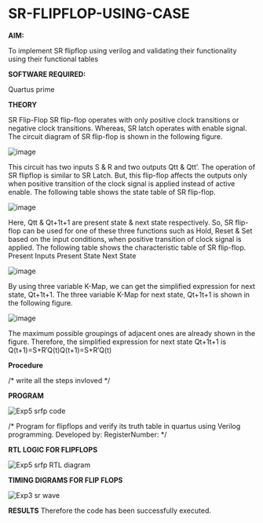 # SR-FLIPFLOP-USING-CASE

**AIM:**

To implement  SR flipflop using verilog and validating their functionality using their functional tables

**SOFTWARE REQUIRED:**

Quartus prime

**THEORY**

SR Flip-Flop SR flip-flop operates with only positive clock transitions or negative clock transitions. Whereas, SR latch operates with enable signal. The circuit diagram of SR flip-flop is shown in the following figure.

![image](https://github.com/naavaneetha/SR-FLIPFLOP-USING-CASE/assets/154305477/0f710028-ad52-4d3e-9276-8714cf023a25)

 
This circuit has two inputs S & R and two outputs Qtt & Qtt’. The operation of SR flipflop is similar to SR Latch. But, this flip-flop affects the outputs only when positive transition of the clock signal is applied instead of active enable. The following table shows the state table of SR flip-flop.

![image](https://github.com/naavaneetha/SR-FLIPFLOP-USING-CASE/assets/154305477/dabfc4f4-87e3-4cbc-9472-f89ee1b5ed30)

 
Here, Qtt & Qt+1t+1 are present state & next state respectively. So, SR flip-flop can be used for one of these three functions such as Hold, Reset & Set based on the input conditions, when positive transition of clock signal is applied. The following table shows the characteristic table of SR flip-flop. Present Inputs Present State Next State

![image](https://github.com/naavaneetha/SR-FLIPFLOP-USING-CASE/assets/154305477/dd90d16c-aec5-4290-a586-e2346b1e9eb5)

 
By using three variable K-Map, we can get the simplified expression for next state, Qt+1t+1. The three variable K-Map for next state, Qt+1t+1 is shown in the following figure.

![image](https://github.com/naavaneetha/SR-FLIPFLOP-USING-CASE/assets/154305477/473efad6-d70b-4ca7-aeb7-898bbfca319f)

 
The maximum possible groupings of adjacent ones are already shown in the figure. Therefore, the simplified expression for next state Qt+1t+1 is Q(t+1)=S+R′Q(t)Q(t+1)=S+R′Q(t)

**Procedure**

/* write all the steps invloved */

**PROGRAM**

![Exp5 srfp code](https://github.com/rakshithaprakashkumar11/Experiment--05-Implementation-of-flipflops-using-verilog/assets/150994181/5246a530-a483-499a-bfac-356b0e9fd9d8)

/* Program for flipflops and verify its truth table in quartus using Verilog programming. Developed by: RegisterNumber:
*/

**RTL LOGIC FOR FLIPFLOPS**

![Exp5 srfp RTL diagram](https://github.com/rakshithaprakashkumar11/Experiment--05-Implementation-of-flipflops-using-verilog/assets/150994181/99c5458c-360b-4ab0-bbd7-98180a05f55f)

**TIMING DIGRAMS FOR FLIP FLOPS**

![Exp3 sr wave](https://github.com/rakshithaprakashkumar11/Experiment--05-Implementation-of-flipflops-using-verilog/assets/150994181/aa235ac2-de9f-458b-8f61-92cef7955dfc)

**RESULTS**
Therefore the code has been successfully executed.
